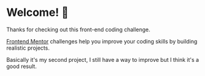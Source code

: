 # Welcome! 👋

Thanks for checking out this front-end coding challenge.

[Frontend Mentor](https://www.frontendmentor.io) challenges help you improve your coding skills by building realistic projects.

Basically it's my second project, I still have a way to improve but I think it's a good result.